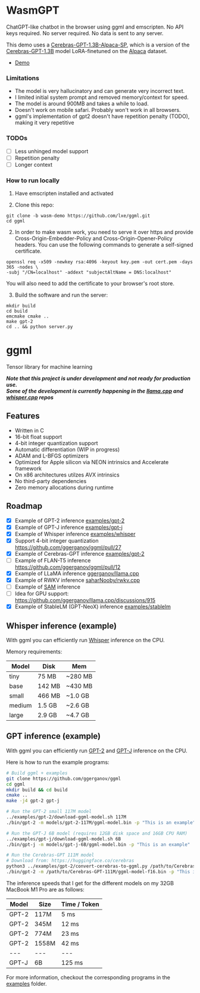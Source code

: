 # WasmGPT

ChatGPT-like chatbot in the browser using ggml and emscripten. No API keys required. No server required. No data is sent to any server.

This demo uses a [Cerebras-GPT-1.3B-Alpaca-SP](https://huggingface.co/lxe/Cerebras-GPT-1.3B-Alpaca-SP), which is a version of the [Cerebras-GPT-1.3B](https://huggingface.co/cerebras/Cerebras-GPT-1.3B) model LoRA-finetuned on the [Alpaca](https://huggingface.co/datasets/tatsu-lab/alpaca) dataset. 

- [Demo](https://lxe.co/wasmgpt/)

### Limitations

 - The model is very hallucinatory and can generate very incorrect text. 
 - I limited initial system prompt and removed memory/context for speed.
 - The model is around 900MB and takes a while to load. 
 - Doesn't work on mobile safari. Probably won't work in all browsers.
 - ggml's implementation of gpt2 doesn't have repetition penalty (TODO), making it very repetitive
 
### TODOs

 - [ ] Less unhinged model support
 - [ ] Repetition penalty
 - [ ] Longer context

### How to run locally

1. Have emscripten installed and activated

2. Clone this repo:

```
git clone -b wasm-demo https://github.com/lxe/ggml.git
cd ggml
```

2. In order to make wasm work, you need to serve it over https and provide Cross-Origin-Embedder-Policy and Cross-Origin-Opener-Policy headers. You can use the following commands to generate a self-signed certificate.

```
openssl req -x509 -newkey rsa:4096 -keyout key.pem -out cert.pem -days 365 -nodes \
-subj "/CN=localhost" -addext "subjectAltName = DNS:localhost"
```

You will also need to add the certificate to your browser's root store.

3. Build the software and run the server:

```
mkdir build
cd build
emcmake cmake ..
make gpt-2
cd .. && python server.py
```

###

# ggml

Tensor library for machine learning

***Note that this project is under development and not ready for production use. \
Some of the development is currently happening in the [llama.cpp](https://github.com/ggerganov/llama.cpp) and [whisper.cpp](https://github.com/ggerganov/whisper.cpp) repos***

## Features

- Written in C
- 16-bit float support
- 4-bit integer quantization support
- Automatic differentiation (WIP in progress)
- ADAM and L-BFGS optimizers
- Optimized for Apple silicon via NEON intrinsics and Accelerate framework
- On x86 architectures utilzes AVX intrinsics
- No third-party dependencies
- Zero memory allocations during runtime

## Roadmap

- [X] Example of GPT-2 inference [examples/gpt-2](https://github.com/ggerganov/ggml/tree/master/examples/gpt-2)
- [X] Example of GPT-J inference [examples/gpt-j](https://github.com/ggerganov/ggml/tree/master/examples/gpt-j)
- [X] Example of Whisper inference [examples/whisper](https://github.com/ggerganov/ggml/tree/master/examples/whisper)
- [X] Support 4-bit integer quantization https://github.com/ggerganov/ggml/pull/27
- [X] Example of Cerebras-GPT inference [examples/gpt-2](https://github.com/ggerganov/ggml/tree/master/examples/gpt-2)
- [ ] Example of FLAN-T5 inference https://github.com/ggerganov/ggml/pull/12
- [X] Example of LLaMA inference [ggerganov/llama.cpp](https://github.com/ggerganov/llama.cpp)
- [X] Example of RWKV inference [saharNooby/rwkv.cpp](https://github.com/saharNooby/rwkv.cpp)
- [ ] Example of [SAM](https://github.com/facebookresearch/segment-anything) inference
- [ ] Idea for GPU support: https://github.com/ggerganov/llama.cpp/discussions/915
- [X] Example of StableLM (GPT-NeoX) inference [examples/stablelm](https://github.com/ggerganov/ggml/tree/master/examples/stablelm)

## Whisper inference (example)

With ggml you can efficiently run [Whisper](examples/whisper) inference on the CPU.

Memory requirements:

| Model  | Disk   | Mem     |
| ---    | ---    | ---     |
| tiny   |  75 MB | ~280 MB |
| base   | 142 MB | ~430 MB |
| small  | 466 MB | ~1.0 GB |
| medium | 1.5 GB | ~2.6 GB |
| large  | 2.9 GB | ~4.7 GB |

## GPT inference (example)

With ggml you can efficiently run [GPT-2](examples/gpt-2) and [GPT-J](examples/gpt-j) inference on the CPU.

Here is how to run the example programs:

```bash
# Build ggml + examples
git clone https://github.com/ggerganov/ggml
cd ggml
mkdir build && cd build
cmake ..
make -j4 gpt-2 gpt-j

# Run the GPT-2 small 117M model
../examples/gpt-2/download-ggml-model.sh 117M
./bin/gpt-2 -m models/gpt-2-117M/ggml-model.bin -p "This is an example"

# Run the GPT-J 6B model (requires 12GB disk space and 16GB CPU RAM)
../examples/gpt-j/download-ggml-model.sh 6B
./bin/gpt-j -m models/gpt-j-6B/ggml-model.bin -p "This is an example"

# Run the Cerebras-GPT 111M model
# Download from: https://huggingface.co/cerebras
python3 ../examples/gpt-2/convert-cerebras-to-ggml.py /path/to/Cerebras-GPT-111M/
./bin/gpt-2 -m /path/to/Cerebras-GPT-111M/ggml-model-f16.bin -p "This is an example"
```

The inference speeds that I get for the different models on my 32GB MacBook M1 Pro are as follows:

| Model | Size  | Time / Token |
| ---   | ---   | ---    |
| GPT-2 |  117M |   5 ms |
| GPT-2 |  345M |  12 ms |
| GPT-2 |  774M |  23 ms |
| GPT-2 | 1558M |  42 ms |
| ---   | ---   | ---    |
| GPT-J |    6B | 125 ms |

For more information, checkout the corresponding programs in the [examples](examples) folder.
